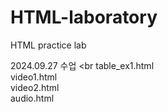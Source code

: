 # HTML-laboratory
HTML practice lab

2024.09.27 수업 <br
table_ex1.html <br>
video1.html <br>
video2.html <br>
audio.html
